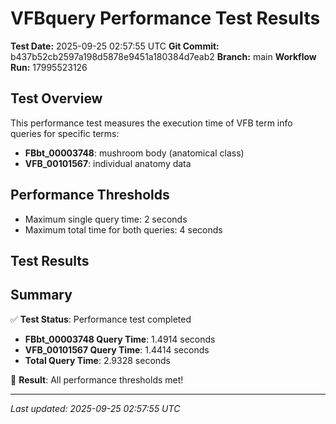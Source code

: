 # VFBquery Performance Test Results

**Test Date:** 2025-09-25 02:57:55 UTC
**Git Commit:** b437b52cb2597a198d5878e9451a180384d7eab2
**Branch:** main
**Workflow Run:** 17995523126

## Test Overview

This performance test measures the execution time of VFB term info queries for specific terms:

- **FBbt_00003748**: mushroom body (anatomical class)
- **VFB_00101567**: individual anatomy data

## Performance Thresholds

- Maximum single query time: 2 seconds
- Maximum total time for both queries: 4 seconds

## Test Results



## Summary

✅ **Test Status**: Performance test completed

- **FBbt_00003748 Query Time**: 1.4914 seconds
- **VFB_00101567 Query Time**: 1.4414 seconds
- **Total Query Time**: 2.9328 seconds

🎉 **Result**: All performance thresholds met!

---
*Last updated: 2025-09-25 02:57:55 UTC*
